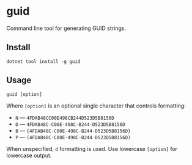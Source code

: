 ﻿# guid

Command line tool for generating GUID strings.

## Install

```
dotnet tool install -g guid
```

## Usage

```
guid [option]
```

Where `[option]` is an optional single character that controls formatting:

- `N` &mdash; `4FDAB48CC00E498CB244D523D5B8156D`
- `D` &mdash; `4FDAB48C-C00E-498C-B244-D523D5B8156D`
- `B` &mdash; `{4FDAB48C-C00E-498C-B244-D523D5B8156D}`
- `P` &mdash; `(4FDAB48C-C00E-498C-B244-D523D5B8156D)`

When unspecified, `d` formatting is used. Use lowercase `[option]` for lowercase output.
